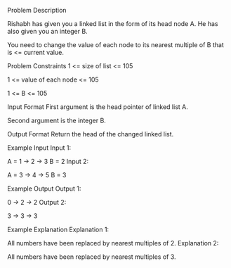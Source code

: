 Problem Description

Rishabh has given you a linked list in the form of its head node A. He has also given you an integer B.

You need to change the value of each node to its nearest multiple of B that is <= current value.



Problem Constraints
1 <= size of list <= 105

1 <= value of each node <= 105

1 <= B <= 105



Input Format
First argument is the head pointer of linked list A.

Second argument is the integer B.



Output Format
Return the head of the changed linked list.



Example Input
Input 1:

 A = 1 -> 2 -> 3
 B = 2
Input 2:

 A = 3 -> 4 -> 5
 B = 3


Example Output
Output 1:

 0 -> 2 -> 2
Output 2:

 3 -> 3 -> 3


Example Explanation
Explanation 1:

 All numbers have been replaced by nearest multiples of 2.
Explanation 2:

 All numbers have been replaced by nearest multiples of 3.